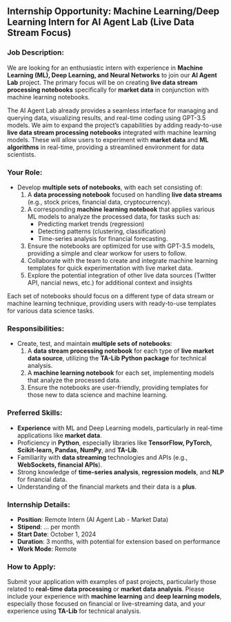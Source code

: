 ## **Internship Opportunity: Machine Learning/Deep Learning Intern for AI Agent Lab (Live Data Stream Focus)**

### **Job Description:**

We are looking for an enthusiastic intern with experience in **Machine Learning (ML), Deep Learning, and Neural Networks** to join our **AI Agent Lab** project. The primary focus will be on creating **live data stream processing notebooks** specifically for **market data** in conjunction with machine learning notebooks.

The AI Agent Lab already provides a seamless interface for managing and querying data, visualizing results, and real-time coding using GPT-3.5 models. We aim to expand the project’s capabilities by adding ready-to-use **live data stream processing notebooks** integrated with machine learning models. These will allow users to experiment with **market data** and **ML algorithms** in real-time, providing a streamlined environment for data scientists.

### **Your Role:**
- Develop **multiple sets of notebooks**, with each set consisting of:
  1. A **data processing notebook** focused on handling **live data streams** (e.g., stock prices, financial data, cryptocurrency).
  2. A corresponding **machine learning notebook** that applies various ML models to analyze the processed data, for tasks such as:
     - Predicting market trends (regression)
     - Detecting patterns (clustering, classification)
     - Time-series analysis for financial forecasting.
  3. Ensure the notebooks are optimized for use with GPT-3.5 models, providing a simple and clear
workow for users to follow.
  4. Collaborate with the team to create and integrate machine learning templates for quick
experimentation with live market data.
  5. Explore the potential integration of other live data sources (Twitter API, nancial news, etc.) for
additional context and insights
  
Each set of notebooks should focus on a different type of data stream or machine learning technique, providing users with ready-to-use templates for various data science tasks.

### **Responsibilities:**
- Create, test, and maintain **multiple sets of notebooks**:
  1. A **data stream processing notebook** for each type of **live market data source**, utilizing the **TA-Lib Python package** for technical analysis.
  2. A **machine learning notebook** for each set, implementing models that analyze the processed data.
  3. Ensure the notebooks are user-friendly, providing templates for those new to data science and machine learning.
### **Preferred Skills:**
- **Experience** with ML and Deep Learning models, particularly in real-time applications like **market data**.
- Proficiency in **Python**, especially libraries like **TensorFlow, PyTorch, Scikit-learn, Pandas, NumPy**, and **TA-Lib**.
- Familiarity with **data streaming** technologies and APIs (e.g., **WebSockets, financial APIs**).
- Strong knowledge of **time-series analysis**, **regression models**, and **NLP** for financial data.
- Understanding of the financial markets and their data is a **plus**.

### **Internship Details:**
- **Position**: Remote Intern (AI Agent Lab - Market Data)
- **Stipend**: ... per month
- **Start Date**: October 1, 2024
- **Duration**: 3 months, with potential for extension based on performance
- **Work Mode**: Remote

### **How to Apply:**
Submit your application with examples of past projects, particularly those related to **real-time data processing** or **market data analysis**. Please include your experience with **machine learning** and **deep learning models**, especially those focused on financial or live-streaming data, and your experience using **TA-Lib** for technical analysis.
